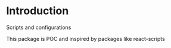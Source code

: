 # Introduction

Scripts and configurations

This package is POC and inspired by packages like react-scripts
